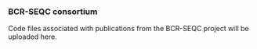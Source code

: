 ### BCR-SEQC consortium ###

Code files associated with publications from the BCR-SEQC project will be uploaded here.

